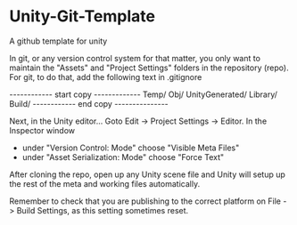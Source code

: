 # Unity-Git-Template
A github template for unity

In git, or any version control system for that matter, you only want to maintain the "Assets" and "Project Settings" folders in the repository (repo). For git, to do that, add the following text in .gitignore

------------ start copy -------------
Temp/
Obj/
UnityGenerated/
Library/
Build/
------------ end copy ---------------

Next, in the Unity editor...
Goto Edit -> Project Settings -> Editor.
In the Inspector window
- under "Version Control: Mode" choose "Visible Meta Files"
- under "Asset Serialization: Mode" choose "Force Text"

After cloning the repo, open up any Unity scene file and Unity will setup up the rest of the meta and working files automatically.

Remember to check that you are publishing to the correct platform on File -> Build Settings, as this setting sometimes reset.

